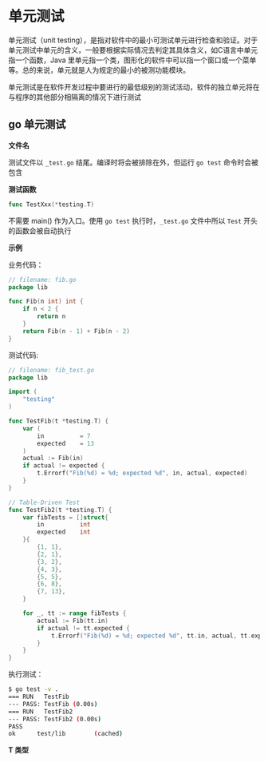 # 单元测试

单元测试（unit testing），是指对软件中的最小可测试单元进行检查和验证。对于单元测试中单元的含义，一般要根据实际情况去判定其具体含义，如C语言中单元指一个函数，Java 里单元指一个类，图形化的软件中可以指一个窗口或一个菜单等。总的来说，单元就是人为规定的最小的被测功能模块。

单元测试是在软件开发过程中要进行的最低级别的测试活动，软件的独立单元将在与程序的其他部分相隔离的情况下进行测试


## go 单元测试


**文件名**

测试文件以 `_test.go` 结尾。编译时将会被排除在外，但运行 `go test` 命令时会被包含

**测试函数**

```go
func TestXxx(*testing.T)
```

不需要 main() 作为入口。使用 `go test` 执行时，`_test.go` 文件中所以 `Test` 开头的函数会被自动执行

**示例**

业务代码：

```go
// filename: fib.go
package lib

func Fib(n int) int {
    if n < 2 {
        return n
    }
    return Fib(n - 1) + Fib(n - 2)
}
```

测试代码:

```go
// filename: fib_test.go
package lib

import (
    "testing"
)

func TestFib(t *testing.T) {
    var (
        in          = 7
        expected    = 13
    )
    actual := Fib(in)
    if actual != expected {
        t.Errorf("Fib(%d) = %d; expected %d", in, actual, expected)
    }
}

// Table-Driven Test
func TestFib2(t *testing.T) {
    var fibTests = []struct{
        in          int
        expected    int
    }{
        {1, 1},
        {2, 1},
        {3, 2},
        {4, 3},
        {5, 5},
        {6, 8},
        {7, 13},
    }

    for _, tt := range fibTests {
        actual := Fib(tt.in)
        if actual != tt.expected {
            t.Errorf("Fib(%d) = %d; expected %d", tt.in, actual, tt.expected)
        }
    }
}
```

执行测试：

```sh
$ go test -v .
=== RUN   TestFib
--- PASS: TestFib (0.00s)
=== RUN   TestFib2
--- PASS: TestFib2 (0.00s)
PASS
ok      test/lib        (cached)
```

**T 类型**
